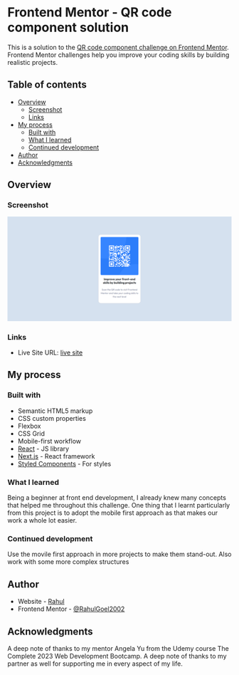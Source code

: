# Frontend Mentor - QR code component solution

This is a solution to the [QR code component challenge on Frontend Mentor](https://www.frontendmentor.io/challenges/qr-code-component-iux_sIO_H). Frontend Mentor challenges help you improve your coding skills by building realistic projects. 

## Table of contents

- [Overview](#overview)
  - [Screenshot](#screenshot)
  - [Links](#links)
- [My process](#my-process)
  - [Built with](#built-with)
  - [What I learned](#what-i-learned)
  - [Continued development](#continued-development)
- [Author](#author)
- [Acknowledgments](#acknowledgments)

## Overview

### Screenshot

![](./screenshots/solution-desktop.png)


### Links

- Live Site URL: [live site](https://doctorxeno-qr-code-component.netlify.app/)

## My process

### Built with

- Semantic HTML5 markup
- CSS custom properties
- Flexbox
- CSS Grid
- Mobile-first workflow
- [React](https://reactjs.org/) - JS library
- [Next.js](https://nextjs.org/) - React framework
- [Styled Components](https://styled-components.com/) - For styles

### What I learned

Being a beginner at front end development, I already knew many concepts that helped me throughout this challenge. One thing that I learnt particularly from this project is to adopt the mobile first approach as that makes our work a whole lot easier.

### Continued development

Use the movile first approach in more projects to make them stand-out. Also work with some more complex structures
## Author

- Website - [Rahul](https://www.linkedin.com/in/rahul-goel-815399229/)
- Frontend Mentor - [@RahulGoel2002](https://www.frontendmentor.io/profile/RahulGoel2002)

## Acknowledgments

A deep note of thanks to my mentor Angela Yu from the Udemy course The Complete 2023 Web Development Bootcamp. A deep note of thanks to my partner as well for supporting me in every aspect of my life.
